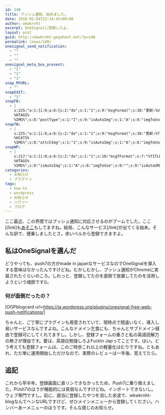 ```yaml
---
id: 148
title: プッシュ通知、始めました。
date: 2016-02-04T22:34:41+09:00
author: wkwkrnht
excerpt: OneSignalに登録したよ。
layout: post
guid: http://wkwkrnht.gegahost.net/?p=148
permalink: /news/148/
onesignal_send_notification:
  - ""
  - ""
  - ""
onesignal_meta_box_present:
  - "1"
  - "1"
  - "1"
snap_MYURL:
  - ""
snapEdIT:
  - "1"
snapFB:
  - |
    s:225:"a:1:{i:0;a:8:{s:2:"do";s:1:"1";s:9:"msgFormat";s:38:"更新:%URL% - %TITLE%
    %HTAGS%
    %IMG%";s:8:"postType";s:1:"I";s:9:"isAutoImg";s:1:"A";s:8:"imgToUse";s:0:"";s:9:"isAutoURL";s:1:"A";s:8:"urlToUse";s:0:"";s:4:"doFB";i:0;}}";
snapTW:
  - |
    s:225:"a:1:{i:0;a:8:{s:2:"do";s:1:"1";s:9:"msgFormat";s:38:"更新:%TITLE% - %URL%
    %HCATS%
    %IMG%";s:8:"attchImg";s:1:"1";s:9:"isAutoImg";s:1:"A";s:8:"imgToUse";s:0:"";s:9:"isAutoURL";s:1:"A";s:8:"urlToUse";s:0:"";s:4:"doTW";i:0;}}";
snapWP:
  - |
    s:217:"a:1:{i:0;a:8:{s:2:"do";s:1:"1";s:10:"msgTFormat";s:7:"%TITLE%";s:9:"msgFormat";s:21:"%URL%
    %HTAGS%
    %IMG%";s:9:"isAutoImg";s:1:"A";s:8:"imgToUse";s:0:"";s:9:"isAutoURL";s:1:"A";s:8:"urlToUse";s:0:"";s:4:"doWP";i:0;}}";
categories:
  - お知らせ
  - プラグイン
tags:
  - how-to
  - wordpress
  - お知らせ
  - ハウツー
  - ブログ
---
```

ここ最近、この界隈ではプッシュ通知に対応させるのがブームでした。<a href="http://www.orefolder.net/blog/2016/02/push7" title="" target="_blank" rel="noopener"></a>ここ[/link]も<a href="http://gadget-shot.com/news/notice/31447" title="あそこ" tabindex="0" target="_blank" rel="noopener" class="button blue">あそこ</a>もしてますね。結局、<a href="https://push7.jp" title="" target="_blank" rel="noopener"></a>こんなサービス[/link]が出てくる始末。そんな訳で、便乗しましたとさ。赤いベルから登録できますよ。

## 私はOneSignalを選んだ

どうやっても、push7の方がmade in japanなサービスなのでOneSignalを導入する意味はなかったんですけどね。むかしむかし、プッシュ通知がChromeに実装されたぐらいのころ。しれっと、登録してたのを面倒で放置してたのを活用しようという魂胆です()。

### 何が面倒だったの？

[OGPblogcard url=https://ja.wordpress.org/plugins/onesignal-free-web-push-notifications/]

ちゃんと、ご丁寧にプラグインも用意されていて、現時点で間違いなく、導入し易いサービスなんですよね。こんなドメイン乞食にも、ちゃんとサブドメイン経由で登録可にしてくれてますし。しかし、登録フォームの重さと私の英語読解力の無さが理由です。要は、英語位勉強しろよFuckin Japってことです。はい。どう考えても登録フォームは、このご時世これ以上の軽量化はむりですね。ともあれ、ただ単に運用開始しただけなので、実際のレビューは一年後、覚えてたら。

## 追記

これから早半年。登録画面に直リンできなかったため、Push7に乗り換えました。PUsh7のほうが機能的には貧弱なんですけどね。インポートできないし。ウェブ専門ですし。前に、適当に登録したやつを消した余波で、wkwkrnht-blogなんてヘンなURLですけど、ぜひメインメニューから登録してください。ハンバーあーメニューのほうです。そんな感じのお知らせ。